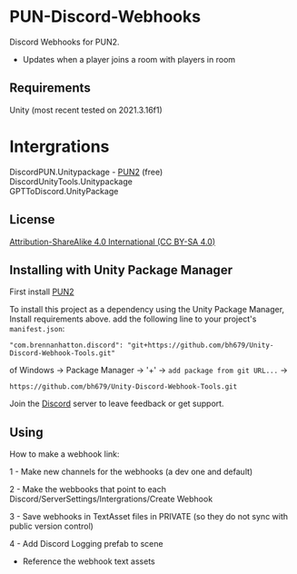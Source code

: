 # PUN-Discord-Webhooks
Discord Webhooks for PUN2.
 - Updates when a player joins a room with players in room

## Requirements
Unity (most recent tested on 2021.3.16f1) <br />

# Intergrations
DiscordPUN.Unitypackage - [PUN2](https://assetstore.unity.com/packages/tools/network/pun-2-free-119922) (free)  <br />
DiscordUnityTools.Unitypackage <br />
GPTToDiscord.UnityPackage <br />

## License
[Attribution-ShareAlike 4.0 International (CC BY-SA 4.0)](https://creativecommons.org/licenses/by-sa/4.0/)

## Installing with Unity Package Manager
First install [PUN2](https://assetstore.unity.com/packages/tools/network/pun-2-free-119922)

To install this project as a dependency using the Unity Package Manager,
Install requirements above.
add the following line to your project's `manifest.json`:

```
"com.brennanhatton.discord": "git+https://github.com/bh679/Unity-Discord-Webhook-Tools.git"
```

of 
Windows -> Package Manager -> '+' -> `add package from git URL...` ->
```
https://github.com/bh679/Unity-Discord-Webhook-Tools.git
```

Join the [Discord](https://discord.gg/VC8gZ2GNHs "Join Discord server") server to leave feedback or get support.

## Using
How to make a webhook link:

1 - Make new channels for the webhooks (a dev one and default)

2 - Make the webbooks that point to each
Discord/ServerSettings/Intergrations/Create Webhook

3 - Save webhooks in TextAsset files in PRIVATE (so they do not sync with public version control)

4 - Add Discord Logging prefab to scene
 - Reference the webhook text assets
 
